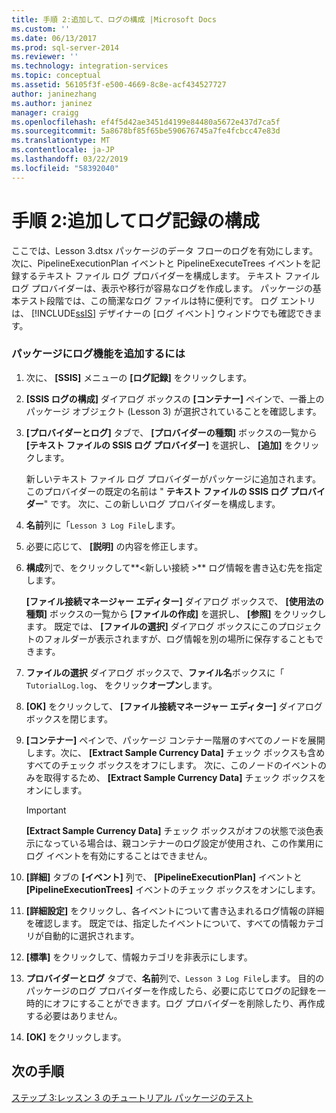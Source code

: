```yaml
---
title: 手順 2:追加して、ログの構成 |Microsoft Docs
ms.custom: ''
ms.date: 06/13/2017
ms.prod: sql-server-2014
ms.reviewer: ''
ms.technology: integration-services
ms.topic: conceptual
ms.assetid: 56105f3f-e500-4669-8c8e-acf434527727
author: janinezhang
ms.author: janinez
manager: craigg
ms.openlocfilehash: ef4f5d42ae3451d4199e84480a5672e437d7ca5f
ms.sourcegitcommit: 5a8678bf85f65be590676745a7fe4fcbcc47e83d
ms.translationtype: MT
ms.contentlocale: ja-JP
ms.lasthandoff: 03/22/2019
ms.locfileid: "58392040"
---
```

# <a name="step-2-adding-and-configuring-logging"></a>手順 2:追加してログ記録の構成
  ここでは、Lesson 3.dtsx パッケージのデータ フローのログを有効にします。 次に、PipelineExecutionPlan イベントと PipelineExecuteTrees イベントを記録するテキスト ファイル ログ プロバイダーを構成します。 テキスト ファイル ログ プロバイダーは、表示や移行が容易なログを作成します。 パッケージの基本テスト段階では、この簡潔なログ ファイルは特に便利です。 ログ エントリは、 [!INCLUDE[ssIS](../includes/ssis-md.md)] デザイナーの [ログ イベント] ウィンドウでも確認できます。  
  
### <a name="to-add-logging-to-the-package"></a>パッケージにログ機能を追加するには  
  
1.  次に、 **[SSIS]** メニューの **[ログ記録]** をクリックします。  
  
2.  **[SSIS ログの構成]** ダイアログ ボックスの **[コンテナー]** ペインで、一番上のパッケージ オブジェクト (Lesson 3) が選択されていることを確認します。  
  
3.  **[プロバイダーとログ]** タブで、 **[プロバイダーの種類]** ボックスの一覧から **[テキスト ファイルの SSIS ログ プロバイダー]** を選択し、 **[追加]** をクリックします。  
  
     新しいテキスト ファイル ログ プロバイダーがパッケージに追加されます。このプロバイダーの既定の名前は " **テキスト ファイルの SSIS ログ プロバイダー**" です。 次に、この新しいログ プロバイダーを構成します。  
  
4.  **名前**列に「`Lesson 3 Log File`します。  
  
5.  必要に応じて、 **[説明]** の内容を修正します。  
  
6.  **構成**列で、をクリックして**\<新しい接続 >** ログ情報を書き込む先を指定します。  
  
     **[ファイル接続マネージャー エディター]** ダイアログ ボックスで、 **[使用法の種類]** ボックスの一覧から **[ファイルの作成]** を選択し、 **[参照]** をクリックします。 既定では、 **[ファイルの選択]** ダイアログ ボックスにこのプロジェクトのフォルダーが表示されますが、ログ情報を別の場所に保存することもできます。  
  
7.  **ファイルの選択** ダイアログ ボックスで、**ファイル名**ボックスに「 `TutorialLog.log`、 をクリック**オープン**します。  
  
8.  **[OK]** をクリックして、 **[ファイル接続マネージャー エディター]** ダイアログ ボックスを閉じます。  
  
9. **[コンテナー]** ペインで、パッケージ コンテナー階層のすべてのノードを展開します。次に、 **[Extract Sample Currency Data]** チェック ボックスも含めすべてのチェック ボックスをオフにします。 次に、このノードのイベントのみを取得するため、 **[Extract Sample Currency Data]** チェック ボックスをオンにします。  
  
    > [!IMPORTANT]  
    >  **[Extract Sample Currency Data]** チェック ボックスがオフの状態で淡色表示になっている場合は、親コンテナーのログ設定が使用され、この作業用にログ イベントを有効にすることはできません。  
  
10. **[詳細]** タブの **[イベント]** 列で、 **[PipelineExecutionPlan]** イベントと **[PipelineExecutionTrees]** イベントのチェック ボックスをオンにします。  
  
11. **[詳細設定]** をクリックし、各イベントについて書き込まれるログ情報の詳細を確認します。 既定では、指定したイベントについて、すべての情報カテゴリが自動的に選択されます。  
  
12. **[標準]** をクリックして、情報カテゴリを非表示にします。  
  
13. **プロバイダーとログ** タブで、**名前**列で、`Lesson 3 Log File`します。 目的のパッケージのログ プロバイダーを作成したら、必要に応じてログの記録を一時的にオフにすることができます。ログ プロバイダーを削除したり、再作成する必要はありません。  
  
14. **[OK]** をクリックします。  
  
## <a name="next-steps"></a>次の手順  
 [ステップ 3:レッスン 3 のチュートリアル パッケージのテスト](../integration-services/lesson-3-3-testing-the-lesson-3-tutorial-package.md)  
  
  
